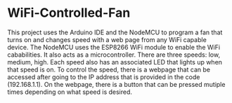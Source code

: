 # WiFi-Controlled-Fan

This project uses the Arduino IDE and the NodeMCU to program a fan that turns on and changes speed with a web page from any WiFi capable device.
The NodeMCU uses the ESP8266 WiFi module to enable the WiFi cababilities. It also acts as a microcontroller. 
There are three speeds: low, medium, high.
Each speed also has an associated LED that lights up when that speed is on. 
To control the speed, there is a webpage that can be accessed after going to the IP address that is provided in the code (192.168.1.1). 
On the webpage, there is a button that can be pressed mutiple times depending on what speed is desired. 
